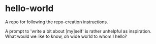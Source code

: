 # hello-world
A repo for following the repo-creation instructions. 

A prompt to 'write a bit about [my]self' is rather unhelpful as inspiration. What would we like to know, oh wide world to whom I hello?
